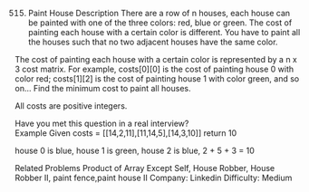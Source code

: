 515. Paint House
Description
There are a row of n houses, each house can be painted with one of the three colors: red, blue or green. The cost of painting each house with a certain color is different. You have to paint all the houses such that no two adjacent houses have the same color.

The cost of painting each house with a certain color is represented by a n x 3 cost matrix. For example, costs[0][0] is the cost of painting house 0 with color red; costs[1][2] is the cost of painting house 1 with color green, and so on... Find the minimum cost to paint all houses.

All costs are positive integers.

Have you met this question in a real interview?  
Example
Given costs = [[14,2,11],[11,14,5],[14,3,10]] return 10

house 0 is blue, house 1 is green, house 2 is blue, 2 + 5 + 3 = 10

Related Problems
Product of Array Except Self, House Robber, House Robber II, 
paint fence,paint house II
Company: Linkedin
Difficulty: Medium
